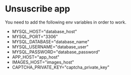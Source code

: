 # Unsuscribe app

You need to add the following env variables in order to work.

- MYSQL_HOST="database_host"
- MYSQL_PORT="3306"
- MYSQL_DATABASE="database_name"
- MYSQL_USERNAME="database_user"
- MYSQL_PASSWORD="database_password"
- APP_HOST="app_host"
- IMAGES_HOST="images_host"
- CAPTCHA_PRIVATE_KEY="captcha_private_key"